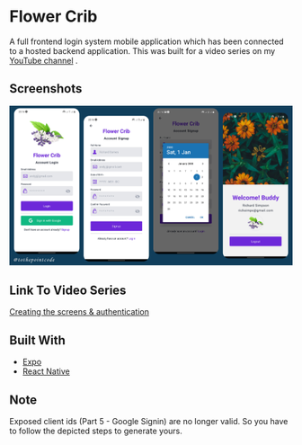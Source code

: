 # Flower Crib 
A full frontend login system mobile application which has been connected to a hosted backend application. This was built for a video series on my [YouTube channel](https://www.youtube.com/channel/UCWUk0Y_h1bLvB8qLZ4lAS8A?sub_confirmation=1) .

## Screenshots
![Screenshots](assets/img/flower_crib_shots.png)

## Link To Video Series
[Creating the screens & authentication](https://youtube.com/playlist?list=PLk8gdrb2DmCicLTZJWC2cCTFXloTBMBCt)

## Built With
* [Expo](https://docs.expo.io/)
* [React Native](https://reactnative.dev/)

## Note
Exposed client ids (Part 5 - Google Signin) are no longer valid. So you have to follow the depicted steps to generate yours.

